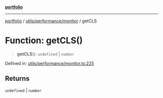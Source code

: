 [**portfolio**](../../../../README.md)

***

[portfolio](../../../../modules.md) / [utils/performance/monitor](../README.md) / getCLS

# Function: getCLS()

> **getCLS**(): `undefined` \| `number`

Defined in: [utils/performance/monitor.ts:225](https://github.com/tnorlund/Portfolio/blob/0c1ec22948cc2180aa46f165411bb581e3d72c8d/portfolio/utils/performance/monitor.ts#L225)

## Returns

`undefined` \| `number`
